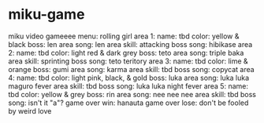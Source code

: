# miku-game
miku video gameeee
menu: rolling girl
area 1:	name: tbd
	color: yellow & black
	boss: len
	area song: len
	area skill: attacking
	boss song: hibikase
area 2:	name: tbd
	color: light red & dark grey
	boss: teto
	area song: triple baka
	area skill: sprinting
	boss song: teto teritory
area 3:	name: tbd
	color: lime & orange
	boss: gumi
	area song: karma
	area skill: tbd
	boss song: copycat
area 4:	name: tbd
	color: light pink, black, & gold
	boss: luka
	area song: luka luka maguro fever
	area skill: tbd
	boss song: luka luka night fever
area 5:	name: tbd
	color: yellow & grey
	boss: rin
	area song: nee nee nee
	area skill: tbd
	boss song: isn't it "a"?
game over win: hanauta
game over lose: don't be fooled by weird love